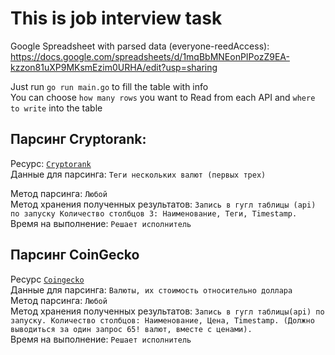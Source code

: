 # This is job interview task

Google Spreadsheet with parsed data (everyone-reedAccess): https://docs.google.com/spreadsheets/d/1mqBbMNEonPIPozZ9EA-kzzon81uXP9MKsmEzim0URHA/edit?usp=sharing

Just run ```go run main.go``` to fill the table with info  
You can choose ```how many rows``` you want to Read from each API and ```where to write``` into the table  

## Парсинг Cryptorank:  
Ресурс: [```Cryptorank```](https://cryptorank.io/price/bitcoin)  
Данные для парсинга: ```Теги нескольких валют (первых трех)```  

Метод парсинга: ```Любой```  
Метод хранения полученных результатов: ```Запись в гугл таблицы (api) по запуску Количество столбцов 3: Наименование, Теги, Timestamp.```  
Время на выполнение: ```Решает исполнитель```  



## Парсинг CoinGecko  
Ресурс [```Coingecko```](https://www.coingecko.com/en)  
Данные для парсинга: ```Валюты, их стоимость относительно доллара```  
Метод парсинга: ```Любой```  
Метод хранения полученных результатов: ```Запись в гугл таблицы(api) по запуску. Количество столбцов: Наименование, Цена, Timestamp. (Должно выводиться за один запрос 65! валют, вместе с ценами).```  
Время на выполнение: ```Решает исполнитель```  
